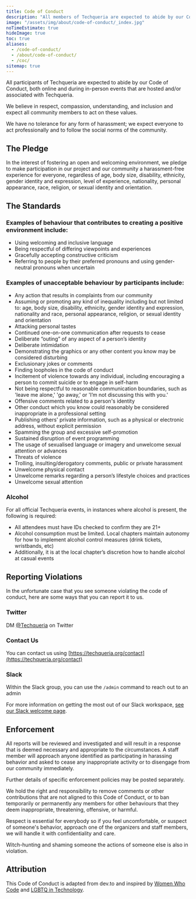 ```yaml
---
title: Code of Conduct
description: "All members of Techqueria are expected to abide by our Code of Conduct. ⚖"
image: "/assets/img/about/code-of-conduct/_index.jpg"
noTimeEstimate: true
hideImage: true
toc: true
aliases:
  - /code-of-conduct/
  - /about/code-of-conduct/
  - /coc/
sitemap: true
---
```


All participants of Techqueria are expected to abide by our Code of Conduct, both online and during in-person events that are hosted and/or associated with Techqueria.

We believe in respect, compassion, understanding, and inclusion and expect all community members to act on these values.

We have no tolerance for any form of harassment; we expect everyone to act professionally and to follow the social norms of the community.

## The Pledge

In the interest of fostering an open and welcoming environment, we pledge to make participation in our project and our community a harassment-free experience for everyone, regardless of age, body size, disability, ethnicity, gender identity and expression, level of experience, nationality, personal appearance, race, religion, or sexual identity and orientation.

## The Standards

### Examples of behaviour that contributes to creating a positive environment include:

- Using welcoming and inclusive language
- Being respectful of differing viewpoints and experiences
- Gracefully accepting constructive criticism
- Referring to people by their preferred pronouns and using gender-neutral pronouns when uncertain

### Examples of unacceptable behaviour by participants include:

- Any action that results in complaints from our community
- Assuming or promoting any kind of inequality including but not limited to: age, body size, disability, ethnicity, gender identity and expression, nationality and race, personal appearance, religion, or sexual identity and orientation
- Attacking personal tastes
- Continued one-on-one communication after requests to cease
- Deliberate “outing” of any aspect of a person’s identity
- Deliberate intimidation
- Demonstrating the graphics or any other content you know may be considered disturbing
- Exclusionary jokes or comments
- Finding loopholes in the code of conduct
- Incitement of violence towards any individual, including encouraging a person to commit suicide or to engage in self-harm
- Not being respectful to reasonable communication boundaries, such as 'leave me alone,' 'go away,' or 'I’m not discussing this with you.'
- Offensive comments related to a person's identity
- Other conduct which you know could reasonably be considered inappropriate in a professional setting
- Publishing others' private information, such as a physical or electronic address, without explicit permission
- Spamming the group and excessive self-promotion
- Sustained disruption of event programming
- The usage of sexualised language or imagery and unwelcome sexual attention or advances
- Threats of violence
- Trolling, insulting/derogatory comments, public or private harassment
- Unwelcome physical contact
- Unwelcome remarks regarding a person’s lifestyle choices and practices
- Unwelcome sexual attention

### Alcohol

For all official Techqueria events, in instances where alcohol is present, the following is required:

- All attendees must have IDs checked to confirm they are 21+
- Alcohol consumption must be limited. Local chapters maintain autonomy for how to implement alcohol control measures (drink tickets, wristbands, etc)
- Additionally, it is at the local chapter’s discretion how to handle alcohol at casual events

## Reporting Violations

In the unfortunate case that you see someone violating the code of conduct, here are some ways that you can report it to us.

### Twitter

DM [@Techqueria](https://twitter.com/Techqueria) on Twitter

### Contact Us

You can contact us using [https://techqueria.org/contact](https://techqueria.org/contact)

### Slack

Within the Slack group, you can use the `/admin` command to reach out to an admin

For more information on getting the most out of our Slack workspace, [see our Slack welcome page](/communities/slack/).

## Enforcement

All reports will be reviewed and investigated and will result in a response that is deemed necessary and appropriate to the circumstances. A staff member will approach anyone identified as participating in harassing behavior and asked to cease any inappropriate activity or to disengage from our community immediately.

Further details of specific enforcement policies may be posted separately.

We hold the right and responsibility to remove comments or other contributions that are not aligned to this Code of Conduct, or to ban temporarily or permanently any members for other behaviours that they deem inappropriate, threatening, offensive, or harmful.

Respect is essential for everybody so if you feel uncomfortable, or suspect of someone's behavior, approach one of the organizers and staff members, we will handle it with confidentiality and care.

Witch-hunting and shaming someone the actions of someone else is also in violation.

## Attribution

This Code of Conduct is adapted from dev.to and inspired by [Women Who Code](https://www.womenwhocode.com/) and [LGBTQ in Technology](https://lgbtq.technology/).
